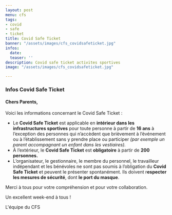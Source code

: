 ```yaml
---
layout: post
menu: cfs
tags:
- covid
- safe
- ticket
title: Covid Safe Ticket
banner: "/assets/images/cfs_covidsafeticket.jpg"
infos:
  date: 
  teaser: ''
description: Covid safe ticket activites sportives
image: "/assets/images/cfs_covidsafeticket.jpg"

---
```

### Infos Covid Safe Ticket

#### Chers Parents, 

Voici les informations concernant le Covid Safe Ticket :

* Le **Covid Safe Ticket** est applicable en **intérieur dans les infrastructures sportives** pour toute personne à partir de **16 ans** à l’exception des personnes qui n’accèdent que brièvement à l’événement ou à l’établissement sans y prendre place ou participer _(par exemple un parent accompagnant un enfant dans les vestiaires)._
* À l’extérieur, le **Covid Safe Ticket** est **obligatoire** à partir de **200 personnes.**
* L’organisateur, le gestionnaire, le membre du personnel, le travailleur indépendant et les bénévoles ne sont pas soumis à l’obligation du **Covid Safe Ticket** et peuvent le présenter spontanément. Ils doivent r**especter les mesures de sécurité**, dont **le port du masque**.

Merci à tous pour votre compréhension et pour votre collaboration. 

Un excellent week-end à tous !

L'équipe du CFS